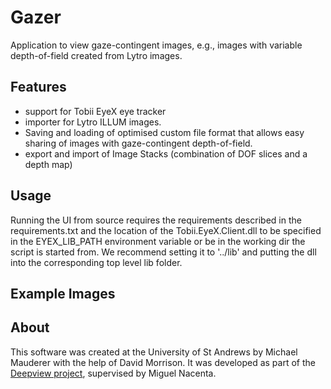 Gazer
========

Application to view gaze-contingent images, e.g., images with variable
depth-of-field created from Lytro images.

Features
--------
* support for Tobii EyeX eye tracker
* importer for Lytro ILLUM images.
* Saving and loading of optimised custom file format that allows easy sharing
  of images with gaze-contingent depth-of-field.
* export and import of Image Stacks (combination of DOF slices and a depth map)

Usage
-----
Running the UI from source requires the requirements described in the
requirements.txt and the location of the Tobii.EyeX.Client.dll to be specified
in the EYEX_LIB_PATH environment variable or be in the working dir the script
is started from. We recommend setting it to '../lib' and putting the dll into the
corresponding top level lib folder.

Example Images
--------------

About
-----
This software was created at the University of St Andrews by Michael Mauderer with the help of David Morrison.
It was developed as part of the [Deepview project](http://deepview.cs.st-andrews.ac.uk/), supervised by Miguel Nacenta.
